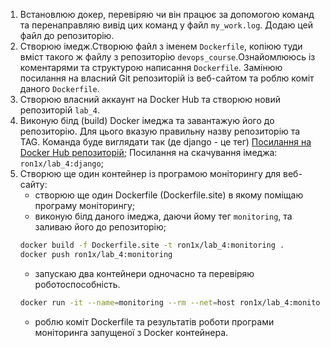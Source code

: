 1. Встановлюю докер, перевіряю чи він працює за допомогою команд та перенаправляю вивід цих команд у файл `my_work.log`. Додаю цей файл до репозиторію.
2. Створюю імедж.Створюю файл з іменем `Dockerfile`, копіюю туди вміст такого ж файлу з репозиторію `devops_course`.Ознайомлююсь із коментарями та структурою написання `Dockerfile`. Замінюю посилання на власний Git репозиторій із веб-сайтом та роблю коміт даного `Dockerfile`.
3. Створюю власний аккаунт на Docker Hub та створюю новий репозиторій `lab_4`.
4. Виконую білд (build) Docker імеджа та завантажую його до репозиторію. Для цього вказую правильну назву репозиторію та TAG. Команда буде виглядати так (де django - це тег)
    [Посилання на Docker Hub репозиторій](https://hub.docker.com/repository/docker/ron1x/lab_4);
    Посилання на скачування імеджа: `ron1x/lab_4:django`;
5. Створюю ще один контейнер із програмою моніторингу для веб-сайту:
   - створюю ще один Dockerfile (Dockerfile.site) в якому поміщаю програму моніторингу;
   - виконую білд даного імеджа, даючи йому тег `monitoring`, та заливаю його до репозиторію;
   ```bash
   docker build -f Dockerfile.site -t ron1x/lab_4:monitoring .
   docker push ron1x/lab_4:monitoring
   ```
   - запускаю два контейнери одночасно та перевіряю роботоспособність.
   ```bash
   docker run -it --name=monitoring --rm --net=host ron1x/lab_4:monitoring
   ```
   - роблю коміт Dockerfile та результатів роботи програми моніторинга запущеної з Docker контейнера.

